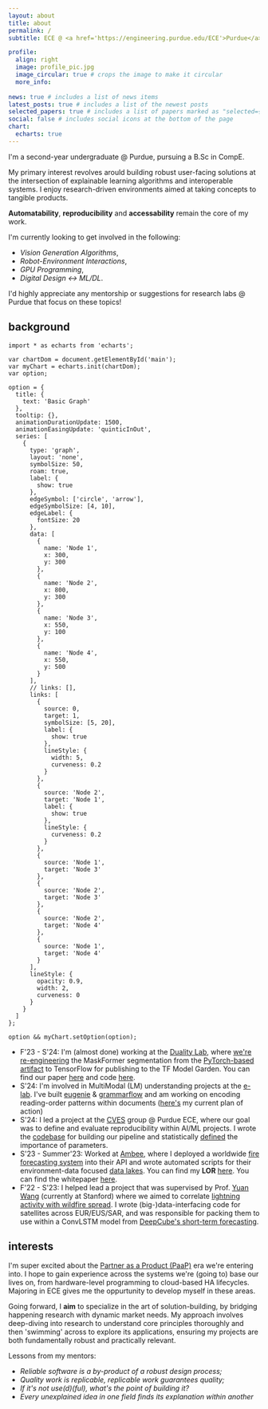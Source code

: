 ```yaml
---
layout: about
title: about
permalink: /
subtitle: ECE @ <a href='https://engineering.purdue.edu/ECE'>Purdue</a> | <a href='araviki@purdue.edu'>araviki@purdue.edu</a>

profile:
  align: right
  image: profile_pic.jpg
  image_circular: true # crops the image to make it circular
  more_info: 
  
news: true # includes a list of news items
latest_posts: true # includes a list of the newest posts
selected_papers: true # includes a list of papers marked as "selected={true}"
social: false # includes social icons at the bottom of the page
chart:
  echarts: true
---
```


I'm a second-year undergraduate @ Purdue, pursuing a B.Sc in CompE.

My primary interest revolves arould building robust user-facing solutions at the intersection of explainable learning algorithms and interoperable systems. I enjoy research-driven environments aimed at taking concepts to tangible products. 

<b>Automatability</b>, <b>reproducibility</b> and <b>accessability</b> remain the core of my work. 

I'm currently looking to get involved in the following: 
- *Vision Generation Algorithms*, 
- *Robot-Environment Interactions*, 
- *GPU Programming*, 
- *Digital Design ↔️ ML/DL*. 

I'd highly appreciate any mentorship or suggestions for research labs @ Purdue that focus on these topics!

## background 

```echarts 
import * as echarts from 'echarts';

var chartDom = document.getElementById('main');
var myChart = echarts.init(chartDom);
var option;

option = {
  title: {
    text: 'Basic Graph'
  },
  tooltip: {},
  animationDurationUpdate: 1500,
  animationEasingUpdate: 'quinticInOut',
  series: [
    {
      type: 'graph',
      layout: 'none',
      symbolSize: 50,
      roam: true,
      label: {
        show: true
      },
      edgeSymbol: ['circle', 'arrow'],
      edgeSymbolSize: [4, 10],
      edgeLabel: {
        fontSize: 20
      },
      data: [
        {
          name: 'Node 1',
          x: 300,
          y: 300
        },
        {
          name: 'Node 2',
          x: 800,
          y: 300
        },
        {
          name: 'Node 3',
          x: 550,
          y: 100
        },
        {
          name: 'Node 4',
          x: 550,
          y: 500
        }
      ],
      // links: [],
      links: [
        {
          source: 0,
          target: 1,
          symbolSize: [5, 20],
          label: {
            show: true
          },
          lineStyle: {
            width: 5,
            curveness: 0.2
          }
        },
        {
          source: 'Node 2',
          target: 'Node 1',
          label: {
            show: true
          },
          lineStyle: {
            curveness: 0.2
          }
        },
        {
          source: 'Node 1',
          target: 'Node 3'
        },
        {
          source: 'Node 2',
          target: 'Node 3'
        },
        {
          source: 'Node 2',
          target: 'Node 4'
        },
        {
          source: 'Node 1',
          target: 'Node 4'
        }
      ],
      lineStyle: {
        opacity: 0.9,
        width: 2,
        curveness: 0
      }
    }
  ]
};

option && myChart.setOption(option);
```

* F'23 - S'24: I'm (almost done) working at the [Duality Lab](https://davisjam.github.io/), where [we're re-engineering](https://akshathraghav.github.io/projects/maskformer/) the MaskFormer segmentation from the [PyTorch-based artifact](https://github.com/facebookresearch/MaskFormer) to TensorFlow for publishing to the TF Model Garden. You can find our paper [here]() and code [here](https://github.com/PurdueDualityLab/tf-maskformer/tree/PR_Draft/models/official/projects/maskformer).
* S'24: I'm involved in MultiModal (LM) understanding projects at the [e-lab](https://e-lab.github.io/). I've built [eugenie](https://akshathraghav.github.io/projects/eugenie/) & [grammarflow](https://github.com/e-lab/SyntaxShaper/tree/main) and am working on encoding reading-order patterns within documents ([here's](https://drive.google.com/file/d/1x1IE_1NT-UAO7bFtoc_bPNJgqQFA1AXK/view?usp=sharing) my current plan of action)
* S'24: I led a project at the [CVES](https://yhlu.net/research.html) group @ Purdue ECE, where our goal was to define and evaluate reproducibility within AI/ML projects. I wrote the [codebase](https://github.com/AkshathRaghav/RAIS) for building our pipeline and statistically [defined](https://akshathraghav.github.io/projects/rais/) the importance of parameters. 
* S'23 - Summer'23: Worked at [Ambee](https://www.getambee.com/), where I deployed a worldwide [fire forecasting system](https://akshathraghav.github.io/projects/ambee/) into their API and wrote automated scripts for their environment-data focused [data lakes](https://www.getambee.com/api-documentation). You can find my **LOR** [here](https://akshathraghav.github.io/assets/pdf/AkshathRaghavR_LOR_Ambee.pdf). You can find the whitepaper [here](https://www.researchgate.net/publication/372769364_Time-Driven_Fire_Risk_Forecasting_Leveraging_Historical_Trends_for_Enhanced_Seasonal_Modeling). 
* F'22 - S'23: I helped lead a project that was supervised by Prof. [Yuan Wang](https://wang-lab.stanford.edu/people/yuan-wang) (currently at Stanford) where we aimed to correlate [lightning activity with wildfire spread](https://akshathraghav.github.io/projects/lwl/). I wrote (big-)data-interfacing code for satellites across EUR/EUS/SAR, and was responsible for packing them to use within a ConvLSTM model from [DeepCube's short-term forecasting](https://github.com/DeepCube-org/uc3-public-notebooks/blob/main/3_UC3_DL_models_XAI.ipynb).

## interests

I'm super excited about the [Partner as a Product (PaaP)](https://uxdesign.cc/this-is-the-moment-to-reinvent-your-product-1ee084e38ab1) era we're entering into. I hope to gain experience across the systems we're (going to) base our lives on, from hardware-level programming to cloud-based HA lifecycles. Majoring in ECE gives me the oppurtunity to develop myself in these areas. 

Going forward, I **aim** to specialize in the art of solution-building, by bridging happening research with dynamic market needs. My approach involves deep-diving into research to understand core principles thoroughly and then 'swimming' across to explore its applications, ensuring my projects are both fundamentally robust and practically relevant.

Lessons from my mentors: 
- *Reliable software is a by-product of a robust design process;*
- *Quality work is replicable, replicable work guarantees quality;*
- *If it's not use(d)(ful), what's the point of building it?*
- *Every unexplained idea in one field finds its explanation within another*

